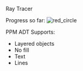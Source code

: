 Ray Tracer

Progress so far:
![red_circle](red_circle.ppm)

PPM ADT Supports:
- Layered objects
- No fill
- Text
- Lines
